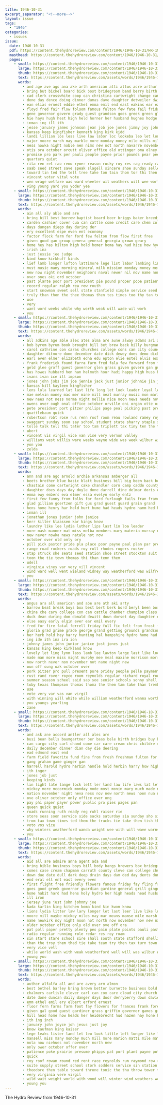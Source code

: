 ```yaml
---
title: 1946-10-31
excerpt_separator: "<!--more-->"
layout: issue
tags:
  - "1946"
categories:
  - issues
issue:
  date: 1946-10-31
  pdf: https://content.thehydroreview.com/content/1946/1946-10-31/HR-1946-10-31.pdf
  masthead: https://content.thehydroreview.com/content/1946/1946-10-31/masthead/HR-1946-10-31.jpg
  pages:
    - small: https://content.thehydroreview.com/content/1946/1946-10-31/small/HR-1946-10-31-01.jpg
      large: https://content.thehydroreview.com/content/1946/1946-10-31/large/HR-1946-10-31-01.jpg
      thumb: https://content.thehydroreview.com/content/1946/1946-10-31/thumbnails/HR-1946-10-31-01.jpg
      text: https://content.thehydroreview.com/assets/words/1946/1946-10-31/HR-1946-10-31-01.txt
      words:
        - and age ave ago ana ake arth american atti altus acre arthur alvin angeles ann alfred aver amos art all allred ally are able
        - bring but bickel board bick bost bridegroom band berry birth bernie bout basic bank blum bur bare boz bass bozarth berrien both bell bickell bob better belcher big bernard blaine burn broadway bulls bill beg bristow brewer barbara bull ber buffalo business bac been born binger busi
        - cad clerk crosswhite coop can christina cartwright change camp cotton cones company colorado counts congress cooper comanche cadet city christian chey cully church child cali count cecil car caddo clair chief cook clinton collins christi cadd contin corp coll court curnutt courage county case charles carruth candi christ cox close con chas clase
        - done day dence doing dinner dumas dave daughter detweiler dwight dec dewey dust death degraffenreid dak date deth days duro davidson daughters does denby
        - ean elias ernest eddie ethel emma emil end east eakins ear early every enid edu earl
        - floyd fred fair flow folsom famous fulton few fate fail frida full friends forget frost farm fore frederick flowers for field first fare former from fort friday flood
        - gene governor govern grady guest grandson goes greek green glass grieve good grain going given gate grand greeson grade ging george
        - hie hays hugh hest high held horner her husband hughes hodge hackler howard hinton hutchins harry heard has hal honor him harris homer heide houston hundred head hubbell helen hall hyde hin herd hart hea host hard homa hickman harold hatfield hydro hope harts hing hamburger had home horace hang heidebrecht hubbard
        - inman ing ill ith
        - jesse january james johnson jean job joe jones jimmy joy john jim jefferson jackie june junta janice jersey
        - kansas keep kingfisher kenneth king kirk kidd
        - landi lillian los less live law labor loc lookeba leo let long lead living large lucretia lynn last life land lou levy
        - major moore march may marble more monday money mile mills mill mattie meth max might martin maitland mecca memory matter mine marilyn miller magdalena many most miss murphy minnie main market marria mea manner men man morning much mac
        - ness nowka night noble nen nims new not north navarre november name nor necessary now navy norma nel near nelson nations
        - otis ora october orcutt oliver office old ottinger oma olney over only
        - promise pro park per pauli people payne prior pounds pear peer pet polo power person pamela place part public perle peo president pastor pau past
        - quarters quiet
        - rita ren rel rao reno rymer reason rocky roy res rag ready ralph reg ray rowland rogers roll rom rans rain register regular rust race running ried
        - saab seed street save speak slagell sincere shoe sunday sellers sickles simple sodders sch sam south snow she short school stock store streets set stanfill space saturday states sang stephens sed spector sion sands sale sides such show strong six scot state start son soon santa sin second stockton setting smith side shows ship still steele said shaw
        - toward tin ted the tell tree take ton tain thom tor thi then too thompson tyson texas troy than toh town thomas them thing turn turner tomb treasure temple townsend times
        - vincent voter vital vote
        - wen wrage welfare was ward wheeler wil weathers will wee world weeks watson western walt waters washington wreath weatherford way wash work willard wye well walter waller week west with want
        - ying young yard you yoder yee
    - small: https://content.thehydroreview.com/content/1946/1946-10-31/small/HR-1946-10-31-02.jpg
      large: https://content.thehydroreview.com/content/1946/1946-10-31/large/HR-1946-10-31-02.jpg
      thumb: https://content.thehydroreview.com/content/1946/1946-10-31/thumbnails/HR-1946-10-31-02.jpg
      text: https://content.thehydroreview.com/assets/words/1946/1946-10-31/HR-1946-10-31-02.txt
      words:
        - ain all aly able and are
        - bring bill best borrow baptist board beer briggs baker breeding bee breding but been buy bank boat ben born
        - carden cashier cover cua can cattle come credit care chem col clear church caddo cost count collins college coop con change city car county cal
        - days dungan diego day during der
        - ery excellent espe even ent economy
        - factor flock farm for ford few felton from flow first free
        - given good gan group genera general georgia grown geary
        - home hey has hilton high hold homer homa hay hud hice how hydro
        - irish ina
        - just jessie jee judge
        - kind know kirkhuff kinds
        - lief lamb longer lofton lattimore lege list labor lambing limestone loan lex last
        - must music many morning mineral milk mission monday money mer more max most mash men mand market
        - new now night november neighbors naval newer nil nov name non need
        - over ones oki ord october
        - past plante poor port president pie pound proper pope patient people pos pastor
        - record regular ralph rea row routh
        - start snowman sweet sell state stanfield simple service seed sales san swell special son soon salt small see sil
        - truly than thon the thee thomas then tes times too thy tan texas
        - use
        - very
        - want word weeks while why worth weak will wade wil work
        - you
    - small: https://content.thehydroreview.com/content/1946/1946-10-31/small/HR-1946-10-31-03.jpg
      large: https://content.thehydroreview.com/content/1946/1946-10-31/large/HR-1946-10-31-03.jpg
      thumb: https://content.thehydroreview.com/content/1946/1946-10-31/thumbnails/HR-1946-10-31-03.jpg
      text: https://content.thehydroreview.com/assets/words/1946/1946-10-31/HR-1946-10-31-03.txt
      words:
        - all adkins age able alex ates alma are aune alway adams ari alva amend ade ashton ata ann and august arr
        - bob byrom byrum book brought bill bet brew back billy burgman bus bills break bryan byes beulah but buyers boyd barbara bull bank ben bixler berson brewer been books both business bottle bout boston busi bible bone bradley
        - carol cathrine con caras churches college cons can city council cour cheap christian care church chase call craft clinton chas cedars came county clifford cecil curtis carl class cabin claude crea chester caddo credit christmas camp caller chy collar crystal custer col coston cart come chair
        - daughter ditmore done december date dick dewey does demo dickey dibler day dale daby days dents dan down dinner destiny denham doreen dew dies daughters davis during
        - earl even elmer elizabeth edna edu epton elie estel elvis esa elaine ent
        - frank frederick found farra farm fred fala few forward from fast folsom flansburg for former fresh friday fort ferre full foe friendly first friends fancy farrel fore franklin
        - geld glee groff guest governor glen grass given govern gan gums geary going grade gene good grey grave gardiner george
        - has howes hubbard hen han helmuth hour hadi happy high huss hood hightower hard hatfield henke half heed hes had her howe hams hee haines hae house herschel him home henry hinton hydro heart hubert horn hays homestead harry hume held hope hansen
        - ivans ivan ice ill impson
        - jones john jobs jim joe jennie jack just junior johnnie jin judge
        - kansas kill kayleen kingfisher
        - lens lola learned lat last life long let look leader loyal lou leto loyd lowing lewis large lair lesson lynn lites
        - mae melvin money mac mer mine mill meal murray music mon marion merle merry maston myran mclaughlin mee man messimer many miller miss marshall mail moore must made mary more may means monday marie
        - new nees not ness norma night nellie nice noon news needs november now nov north
        - owens over ough onal office october orville oni organ otte ore
        - pete president port pitzer philips page peal picking past pro pair pen part plan persons pest paul pie paso para piece
        - quattlebaum quick
        - robertson robt rose rus renn roof room reau rowland ramey roys randolph ready rob reb roy ray rock record raetz ruth russell roads rober
        - swaggert sunday soon say school student state sharry staple shall stutzman send sons saturday ster son sita service sith scarth shee seal stella steady seek second spain silman side senator south simpson selma sing see seas smith save sale sauers sister sembly sen schools stuer sutton short stroke sis seah soe supper strong said saving sayre sylvester
        - tolle talk tell thi tater too tam triplett tax tiny ten the then ties tong take tice thomas thurs turner trip them tor truman tom town thony tard thoma tacker
        - ubert
        - vincent vis virgil vice van vise very vernon valley
        - williams west willis ware weeks wayne wide was week wilbur with waller wilma went william well water war weatherford wort welfare wool warren work will welcome wyatt wife wish wil willard worth
        - yon you
        - zelda
    - small: https://content.thehydroreview.com/content/1946/1946-10-31/small/HR-1946-10-31-04.jpg
      large: https://content.thehydroreview.com/content/1946/1946-10-31/large/HR-1946-10-31-04.jpg
      thumb: https://content.thehydroreview.com/content/1946/1946-10-31/thumbnails/HR-1946-10-31-04.jpg
      text: https://content.thehydroreview.com/assets/words/1946/1946-10-31/HR-1946-10-31-04.txt
      words:
        - ann and are ago arnold archie arkansas amberger all
        - beets brother blue basic blatt business bill big been back better blum begin but broadway bride boyle black brothers bost betty buono bia best
        - chastain come cartwright cake chandler corn camp caddo county cloninger car carolyn company city cost chairs chapel close coen col carruth cale christmas cass carl candies
        - daughter does days day doyle done darrell dine delmar doris dia
        - emma ewy embers eva elmer essa evelyn early entz
        - first few fanny from folks for ford furlough fails fran frames
        - glad gilliam goertzen gift gus grad guest guard grain grand
        - hens home henry har held hurt hume had heads hydro hamm hed hart head high hand her has honor hedge haines herman hughes howard
        - inman ill
        - jonathan jones junior john janice
        - kerr killer klaassen kar kings know
        - laundry like lee lydia luther lips last lin loa leader
        - more mash manner mat miss melba members mary materia murray moses marriage major main miran maid
        - new never nowka news natale not now
        - october over old only ory
        - pill pick pastor pride pla place poor payne paul plan par president pai pro
        - range road rockers roads roy roll rhodes rogers rocker
        - stap struck she seats seed station shoe street stockton suit sunday smart south sons short soon sar seat shall seer see state sister stock school son side student set stroke send
        - toon the tie town thomas thi than tenn them
        - udell
        - virginia vines var very vill vincent
        - wind ward well went wieland widney way weatherford was wilfred wilma weather work will wit while week wedding with walton
        - you
    - small: https://content.thehydroreview.com/content/1946/1946-10-31/small/HR-1946-10-31-05.jpg
      large: https://content.thehydroreview.com/content/1946/1946-10-31/large/HR-1946-10-31-05.jpg
      thumb: https://content.thehydroreview.com/content/1946/1946-10-31/thumbnails/HR-1946-10-31-05.jpg
      text: https://content.thehydroreview.com/assets/words/1946/1946-10-31/HR-1946-10-31-05.txt
      words:
        - angus ara all american and abe are ath aki arty
        - barrow beat break boys box best bert berk bord beryl been born bail buy barrows bring bar better ballot both bowels beal baby
        - china che cary college con can cattle chamber champion class cobb cecil city charles caddo christ christian chester chapman christmas county child cater connie cane clarence chips church cording cold came cody carolyn cham carry clyde claudia cass champ curtis craft care car
        - duck dean during don donald dewitt down dorset day daughter drawe dohogne dell davis donna days
        - else easy early elgin ever ear emil every
        - fred for fire fatal ferrell friday full fic felt from frost fairfax first field fort
        - gloria grad grime grade george grand getting grounds grandson group gun ghost gas glass gift guns grant ground
        - her herb hold hey harry hunting hal hampshire hydro home had hands hinton high herschel hot hopewell heres hand hub hubbard has hard hunt horn
        - ing ide ith ina ira ion
        - johnny james john junior janice jost jones just
        - kansas king keep kirkland know
        - lovely let ling lynn lass lamb lee lawton large last like look laundry lanell living likely lin lines light lewis letha lions
        - made man more miss might murphy mee meal maxine morrison morris mas members marvin mar monday miller martin much many meridith mcclain max mary most marriage
        - now north never non november not name night new
        - oun off oung oak october over
        - pork pitzer pro pull present pure priday people pelle payment poland plenty pon place palmer pion president pen pennington plane
        - rust rand rover royce room reynolds regular richard royal rowlands roselyn run round ready row rader ria rowland
        - summer season scheel said sap soe senior schools sonny shell shropshire star stay spies smart saturday side service sak stocks stores small school shire switzer sodders supper still sun show soon stetson seven six second special she station sary share solid speak
        - toby texas thompson thomas thoma the them tam take than tremble team taal taken tal teacher tay
        - use
        - vote very var vas van virgil
        - with winning will white while william weatherford wanna worth won ward warns was wayne world weather wethers weekly wesley water williams willia want washington weight week winter
        - you youngs yearling
        - zane
    - small: https://content.thehydroreview.com/content/1946/1946-10-31/small/HR-1946-10-31-06.jpg
      large: https://content.thehydroreview.com/content/1946/1946-10-31/large/HR-1946-10-31-06.jpg
      thumb: https://content.thehydroreview.com/content/1946/1946-10-31/thumbnails/HR-1946-10-31-06.jpg
      text: https://content.thehydroreview.com/assets/words/1946/1946-10-31/HR-1946-10-31-06.txt
      words:
        - and ask ane accord antler all ales are
        - busi bean bells baumgartner ber baas bele birth bridges buy buckmaster boe base back beverly bennett bread but bound
        - can cargo city carl chand come car care cream chris childre caddo crowder college cot carson center cash class church custer came cold county
        - daily december dinner dian day die deering
        - ead edmond east end
        - farm field favorite fund fine from fresh freshman fulton for frida fast fin fee first fair
        - gang graham game ginger gan
        - harrell harold hydro harbin handle hold herbin harry how high hart hot herd hen
        - ith inger
        - jones job just
        - keeping kinds
        - lin light late lange lock lett ler land law life laws lat left like
        - mickey more mccormick monday mode most monin mary much made money milk mee
        - nation november night neva ness nov new north news noon nua now nat
        - ove oliver october only office over ong
        - pay phi paper payer power public pro pies pages pan
        - queen quick quiet
        - roads running ruth ready reg ruhl raiser rie
        - store seas soon service side sacks saturday sia sunday sho sins stock schmitt soe school sop strike schools salvage second street see station seiling state season
        - trom tax town times ted them the trucks tie take then tish than tes
        - voto vos vice
        - why winters weatherford wanda weight wee with will wave warns wit wild weather
        - you
    - small: https://content.thehydroreview.com/content/1946/1946-10-31/small/HR-1946-10-31-07.jpg
      large: https://content.thehydroreview.com/content/1946/1946-10-31/large/HR-1946-10-31-07.jpg
      thumb: https://content.thehydroreview.com/content/1946/1946-10-31/thumbnails/HR-1946-10-31-07.jpg
      text: https://content.thehydroreview.com/assets/words/1946/1946-10-31/HR-1946-10-31-07.txt
      words:
        - aid all are admire anna agent ada and
        - bring bible business boys bill body bangs brewers box bridegroom bull ballot but been bradley bunch battles beer buy bennett bank barrow birth best
        - comes case cream chapman carruth county cleve can college church city class christmas col christ clerk course caddo carbon car cattle carnegie champion candi call
        - down due date dull dark deep drain days dam ded day dents dumas director
        - end eral ell ent east every even
        - first flight free friendly flowers famous friday fay fling friends few for from farms farm fed freidline fair
        - goes good greek governor guardian gardine general grill ginger glass george
        - home habit hard had hens holy hydro her high heads head husbands herd held hal harness hays has hammer house harrell
        - ill iron
        - jersey june just john johnny joe
        - kada karlin king kitchen koma kind kin kwon know
        - lions lydia litter law lary longer let last leer live like lunch lasley leather long
        - moore mill maybe mickey miles may mar means manse mile marsh made mil many most men milk
        - name newkirk noy night noon not north now november nov new navy
        - older october office only old over ove off ora
        - pat poll paper pretty plenty peo pain plate points pauli past pale pot per phibbs present plants people point
        - radio regular running role redar res roy roam
        - sin start stare school sire shall south state stafford shelling surgeon shine subject special states sary she struck sale sup sit set saw speak senator schools sell summer spice shaw saturday sue service
        - than the troy them thad tie take team try then tax turn town
        - very vice vell
        - while world wash with weak weatherford well will was wilbur way why work
        - young you
    - small: https://content.thehydroreview.com/content/1946/1946-10-31/small/HR-1946-10-31-08.jpg
      large: https://content.thehydroreview.com/content/1946/1946-10-31/large/HR-1946-10-31-08.jpg
      thumb: https://content.thehydroreview.com/content/1946/1946-10-31/thumbnails/HR-1946-10-31-08.jpg
      text: https://content.thehydroreview.com/assets/words/1946/1946-10-31/HR-1946-10-31-08.txt
      words:
        - author alfalfa all and are avery arm almon
        - best bethel barley bring brown better burnette business bold bouquet bill baby book back bales binder bell bud beezer betty bert been brome but boyd buckmaster
        - chalmers carlisle clover carl can cox care cloud city church col county cunning covey cost case cantrell cross charles car
        - date done duncan daily danger days door derryberry down david doing day drafts doll
        - emm ethel emil ery elbert erford ernest
        - floor fern farms farm foot fay flowers for frances frank ford forrest faith from found fire far filter fires front fields
        - given gal good guest gardiner grass griffin governor games gregg green gander garden
        - hill head home how heads her heidebrecht hud hazen hay hone hydro hays hatfield had hand helps herndon him high howry helen harvey has harry
        - ith ing inch
        - january john joyce joh jesus just joy
        - know kaufman king kaiser
        - lege leaks lister land let leo look little left longer like lahoma liv lay
        - mansell miss many monday much mill more marion matti mile matter mis may
        - nola now niehues not november north new
        - only ower october offer over
        - patience poke prairie presume phipps pat port plant payne potter per post peete pump pauline
        - quick
        - roy roof rowan round red rent race reynolds run raymond row rally readnour rate rye
        - suite supply street school stork sodders service sin station slow shower stange south said shoulder spicer seed siva speak sat send stap spring shed see stove states sale son set sing small sweet sunday steel shown special sell
        - theodore then table toward throne tonic the thu throw tower tank tor them tie try tar trong times than trend turner take taylor
        - very virginia vere virgil
        - wild wait weight world with wood will winter wind weathers west wheel war watkins weatherford way wells was welcome weather well weed western waldo why
        - young you
---
```


The Hydro Review from 1946-10-31

<!--more-->

